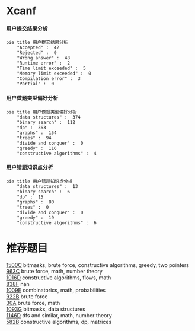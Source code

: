 # Xcanf

<!-- tabs:start -->



#### **用户提交结果分析**

```mermaid
pie title 用户提交结果分析
    "Accepted" :  42
    "Rejected" :  0
    "Wrong answer" :  48
    "Runtime error" :  2
    "Time limit exceeded" :  5
    "Memory limit exceeded" :  0
    "Compilation error" :  3
    "Partial" :  0
```

#### **用户做题类型偏好分析**

```mermaid
pie title 用户做题类型偏好分析
    "data structures" :  374
    "binary search" :  112
    "dp" :  363
    "graphs" :  154
    "trees" :  94
    "divide and conquer" :  0
    "greedy" :  116
    "constructive algorithms" :  4
```
#### **用户错题知识点分析**

```mermaid
pie title 用户错题知识点分析
    "data structures" :  13
    "binary search" :  6
    "dp" :  15
    "graphs" :  80
    "trees" :  0
    "divide and conquer" :  0
    "greedy" :  19
    "constructive algorithms" :  6
```



<!-- tabs:end -->
# 推荐题目
[1500C](https://codeforces.com/contest/1500/problem/C)		bitmasks,
                        brute force,
                        constructive algorithms,
                        greedy,
                        two pointers		  
[963C](https://codeforces.com/contest/963/problem/C)		brute force,
                        math,
                        number theory		  
[1016D](https://codeforces.com/contest/1016/problem/D)		constructive algorithms,
                        flows,
                        math		  
[838F](https://codeforces.com/contest/838/problem/F)		nan		  
[1009E](https://codeforces.com/contest/1009/problem/E)		combinatorics,
                        math,
                        probabilities		  
[922B](https://codeforces.com/contest/922/problem/B)		brute force		  
[30A](https://codeforces.com/contest/30/problem/A)		brute force,
                        math		  
[1093G](https://codeforces.com/contest/1093/problem/G)		bitmasks,
                        data structures		  
[1146D](https://codeforces.com/contest/1146/problem/D)		dfs and similar,
                        math,
                        number theory		  
[582B](https://codeforces.com/contest/582/problem/B)		constructive algorithms,
                        dp,
                        matrices		  
